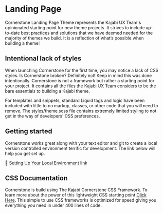 #  Landing Page

Cornerstone Landing Page Theme represents the Kajabi UX Team's opinionated starting point for new theme projects. It strives to include up-to-date best practices and solutions that we have deemed needed for the majority of themes we build. It is a reflection of what’s possible when building a theme!

## Intentional lack of styles

When launching Cornerstone for the first time, you may notice a lack of CSS styles. Is Cornerstone broken? Definitely not! Keep in mind this was done intentionally. Cornerstone is not a framework but rather a starting point for your project. It contains all the files the Kajabi UX Team considers to be the bare essentials to building a Kajabi theme.

For templates and snippets, standard Liquid tags and logic have been included with little to no markup, classes, or other code that you will need to remove. The styles/theme.scss file contains extremely limited styling to not get in the way of developers' CSS preferences.

## Getting started

Cornerstone works great along with your text editor and git to create a local version controlled environment terrific for development. The link below will help you get set up.

[🚀 Setting Up Your Local Environment link](https://theme-developers.kajabi.com/docs/4sm4oc5obnzg4orgyanoe4)

## CSS Documentation

Cornerstone is build using The Kajabi Cornerstone CSS Framework. To learn more about the power of this lightweight CSS starting point [Click Here](https://www.kajabicornerstone.com/). This simple to use CSS frameworks is optimized for speed giving you everything you need in under 400 lines of code.
